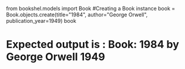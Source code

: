 from bookshel.models import Book
#Creating a Book instance
book = Book.objects.create(title="1984", author="George Orwell", publication_year=1949)
book
# Expected output is : Book: 1984 by George Orwell 1949
